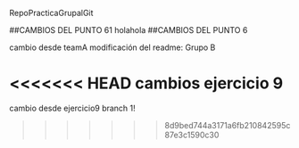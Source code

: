 RepoPracticaGrupalGit

##CAMBIOS DEL PUNTO 61
holahola
##CAMBIOS DEL PUNTO 6

cambio desde teamA
modificación del readme: Grupo B

<<<<<<< HEAD
cambios ejercicio 9
=======
cambio desde ejercicio9 branch 1!
>>>>>>> 8d9bed744a3171a6fb210842595c87e3c1590c30
